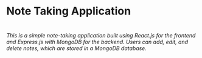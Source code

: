 <h1>Note Taking Application<h1>

<h6>This is a simple note-taking application built using React.js for the frontend and Express.js with MongoDB for the backend. Users can add, edit, and delete notes, which are stored in a MongoDB database.<h6>
